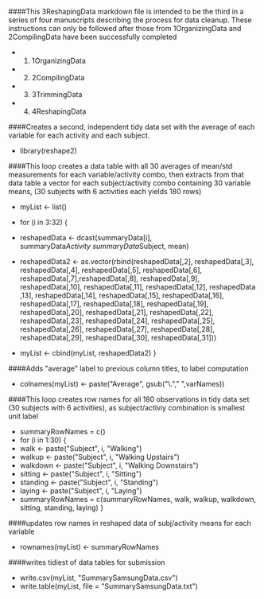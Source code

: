 ####This 3ReshapingData markdown file is intended to be the third in a series of four manuscripts describing the process for data cleanup. These instructions can only be followed after those from 1OrganizingData and 2CompilingData have been successfully completed

* 1. 1OrganizingData
* 2. 2CompilingData
* 3. 3TrimmingData
* 4. 4ReshapingData
 
####Creates a second, independent tidy data set with the average of each variable for each activity and each subject.

* library(reshape2)

####This loop creates a data table with all 30 averages of mean/std measurements for each variable/activity combo, then extracts from that data table a vector for each subject/activity combo containing 30 variable means, (30 subjects with 6 activities each yields 180 rows)

* myList <- list()
* for (i in 3:32) {
*   reshapedData <- dcast(summaryData[i], summaryData$Activity ~ summaryData$Subject, mean)
*   reshapedData2 <- as.vector(rbind(reshapedData[,2], reshapedData[,3], reshapedData[,4], reshapedData[,5], 
                                   reshapedData[,6], reshapedData[,7],reshapedData[,8], reshapedData[,9], 
                                   reshapedData[,10], reshapedData[,11], reshapedData[,12], reshapedData ,13], 
                                   reshapedData[,14], reshapedData[,15], reshapedData[,16], reshapedData[,17],
                                   reshapedData[,18], reshapedData[,19], reshapedData[,20], reshapedData[,21], 
                                   reshapedData[,22], reshapedData[,23], reshapedData[,24], reshapedData[,25], 
                                   reshapedData[,26], reshapedData[,27], reshapedData[,28], reshapedData[,29], 
                                   reshapedData[,30], reshapedData[,31]))
  
*   myList <- cbind(myList, reshapedData2) }

####Adds "average" label to previous column titles, to label computation
* colnames(myList) <- paste("Average", gsub("\\."," ",varNames))

####This loop creates row names for all 180 observations in tidy data set (30 subjects with 6 activities), as subject/activiy combination is smallest unit label 

* summaryRowNames = c()
* for (i in 1:30) {
*   walk <- paste("Subject", i, "Walking")
*   walkup <- paste("Subject", i, "Walking Upstairs")
*   walkdown <- paste("Subject", i, "Walking Downstairs")
*   sitting <- paste("Subject", i, "Sitting")
*   standing <- paste("Subject", i, "Standing")
*   laying <- paste("Subject", i, "Laying")  
*   summaryRowNames = c(summaryRowNames, walk, walkup, walkdown, sitting, standing, laying) }

####updates row names in reshaped data of subj/activity means for each variable 
* rownames(myList) <- summaryRowNames

####writes tidiest of data tables for submission
* write.csv(myList, "SummarySamsungData.csv")
* write.table(myList, file = "SummarySamsungData.txt")
